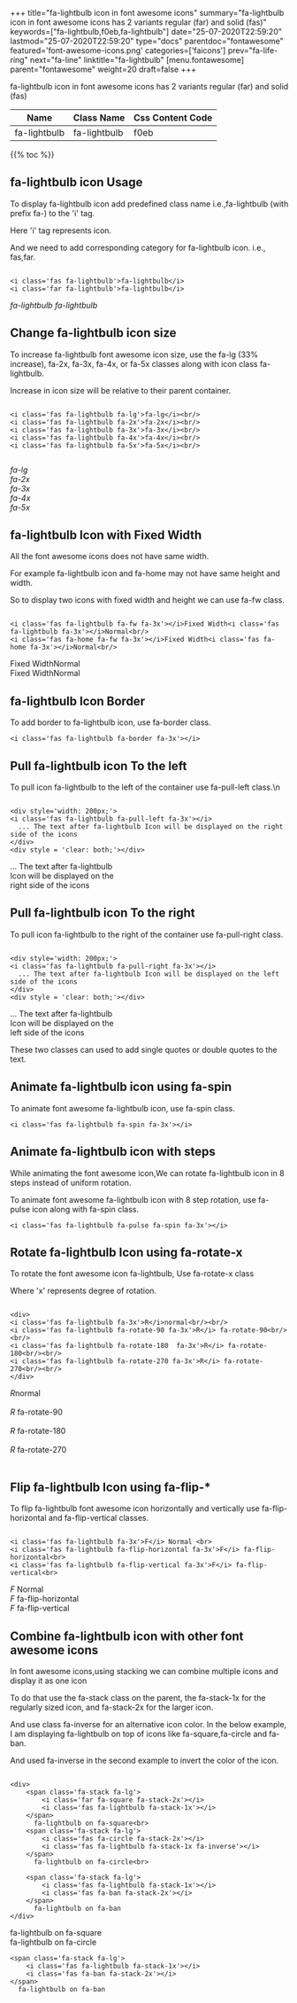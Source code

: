+++
title="fa-lightbulb icon in font awesome icons"
summary="fa-lightbulb icon in font awesome icons has 2 variants regular (far) and solid (fas)"
keywords=["fa-lightbulb,f0eb,fa-lightbulb"]
date="25-07-2020T22:59:20"
lastmod="25-07-2020T22:59:20"
type="docs"
parentdoc="fontawesome"
featured='font-awesome-icons.png'
categories=['faicons']
prev="fa-life-ring"
next="fa-line"
linktitle="fa-lightbulb"
[menu.fontawesome]
parent="fontawesome"
weight=20
draft=false
+++


fa-lightbulb icon in font awesome icons has 2 variants regular (far) and solid (fas)

<div class='table-responsive'><table class='table'><thead><tr><th>Name</th><th>Class Name</th><th>Css Content Code</th></tr></thead><tbody><tr><td>fa-lightbulb</td><td>fa-lightbulb</td><td>f0eb</td></tr></tbody></table></div>


{{% toc %}}


## fa-lightbulb icon Usage

To display fa-lightbulb icon add predefined class name i.e.,fa-lightbulb (with prefix fa-) to the 'i' tag.

Here 'i' tag represents icon.

And we need to add corresponding category for fa-lightbulb icon. i.e., fas,far.


```

<i class='fas fa-lightbulb'>fa-lightbulb</i>
<i class='far fa-lightbulb'>fa-lightbulb</i>
```

<i class='fas fa-lightbulb'>fa-lightbulb</i>
<i class='far fa-lightbulb'>fa-lightbulb</i>




## Change fa-lightbulb icon size
To increase fa-lightbulb font awesome icon size, use the fa-lg (33% increase), fa-2x, fa-3x, fa-4x, or fa-5x classes along with icon class fa-lightbulb.

Increase in icon size will be relative to their parent container. 

```

<i class='fas fa-lightbulb fa-lg'>fa-lg</i><br/>
<i class='fas fa-lightbulb fa-2x'>fa-2x</i><br/>
<i class='fas fa-lightbulb fa-3x'>fa-3x</i><br/>
<i class='fas fa-lightbulb fa-4x'>fa-4x</i><br/>
<i class='fas fa-lightbulb fa-5x'>fa-5x</i><br/>
            
```

<i class='fas fa-lightbulb fa-lg'>fa-lg</i><br/>
<i class='fas fa-lightbulb fa-2x'>fa-2x</i><br/>
<i class='fas fa-lightbulb fa-3x'>fa-3x</i><br/>
<i class='fas fa-lightbulb fa-4x'>fa-4x</i><br/>
<i class='fas fa-lightbulb fa-5x'>fa-5x</i><br/>
            



## fa-lightbulb Icon with Fixed Width 

All the font awesome icons does not have same width.

For example fa-lightbulb icon and fa-home may not have same height and width.

So to display two icons with fixed width and height we can use fa-fw class.


```

<i class='fas fa-lightbulb fa-fw fa-3x'></i>Fixed Width<i class='fas fa-lightbulb fa-3x'></i>Normal<br/>
<i class='fas fa-home fa-fw fa-3x'></i>Fixed Width<i class='fas fa-home fa-3x'></i>Normal<br/>
```

<i class='fas fa-lightbulb fa-fw fa-3x'></i>Fixed Width<i class='fas fa-lightbulb fa-3x'></i>Normal<br/>
<i class='fas fa-home fa-fw fa-3x'></i>Fixed Width<i class='fas fa-home fa-3x'></i>Normal<br/>



## fa-lightbulb Icon Border 

To add border to fa-lightbulb icon, use fa-border class.


```
<i class='fas fa-lightbulb fa-border fa-3x'></i>

```
<i class='fas fa-lightbulb fa-border fa-3x'></i>





## Pull fa-lightbulb icon To the left

To pull icon fa-lightbulb to the left of the container use fa-pull-left class.\n

```

<div style='width: 200px;'>
<i class='fas fa-lightbulb fa-pull-left fa-3x'></i>
  ... The text after fa-lightbulb Icon will be displayed on the right side of the icons
</div>
<div style = 'clear: both;'></div>
```

<div style='width: 200px;'>
<i class='fas fa-lightbulb fa-pull-left fa-3x'></i>
  ... The text after fa-lightbulb Icon will be displayed on the right side of the icons
</div>
<div style = 'clear: both;'></div>




## Pull fa-lightbulb icon To the right
To pull icon fa-lightbulb to the right of the container use fa-pull-right class.

```

<div style='width: 200px;'>
<i class='fas fa-lightbulb fa-pull-right fa-3x'></i>
  ... The text after fa-lightbulb Icon will be displayed on the left side of the icons
</div>
<div style = 'clear: both;'></div>
```

<div style='width: 200px;'>
<i class='fas fa-lightbulb fa-pull-right fa-3x'></i>
  ... The text after fa-lightbulb Icon will be displayed on the left side of the icons
</div>
<div style = 'clear: both;'></div>

These two classes can used to add single quotes or double quotes to the text.


## Animate fa-lightbulb icon using fa-spin
To animate font awesome fa-lightbulb icon, use fa-spin class.

```
<i class='fas fa-lightbulb fa-spin fa-3x'></i>
```
<i class='fas fa-lightbulb fa-spin fa-3x'></i>




## Animate fa-lightbulb icon with steps
While animating the font awesome icon,We can rotate fa-lightbulb icon in 8 steps instead of uniform rotation.

To animate font awesome fa-lightbulb icon with 8 step rotation, use fa-pulse icon along with fa-spin class.


```
<i class='fas fa-lightbulb fa-pulse fa-spin fa-3x'></i>

```
<i class='fas fa-lightbulb fa-pulse fa-spin fa-3x'></i>





## Rotate fa-lightbulb Icon using fa-rotate-x
To rotate the font awesome icon fa-lightbulb, Use fa-rotate-x class

Where 'x' represents degree of rotation.


```

<div>
<i class='fas fa-lightbulb fa-3x'>R</i>normal<br/><br/>
<i class='fas fa-lightbulb fa-rotate-90 fa-3x'>R</i> fa-rotate-90<br/><br/> 
<i class='fas fa-lightbulb fa-rotate-180  fa-3x'>R</i> fa-rotate-180<br/><br/> 
<i class='fas fa-lightbulb fa-rotate-270 fa-3x'>R</i> fa-rotate-270<br/><br/>
</div>
```

<div>
<i class='fas fa-lightbulb fa-3x'>R</i>normal<br/><br/>
<i class='fas fa-lightbulb fa-rotate-90 fa-3x'>R</i> fa-rotate-90<br/><br/> 
<i class='fas fa-lightbulb fa-rotate-180  fa-3x'>R</i> fa-rotate-180<br/><br/> 
<i class='fas fa-lightbulb fa-rotate-270 fa-3x'>R</i> fa-rotate-270<br/><br/>
</div>




## Flip fa-lightbulb Icon using fa-flip-*
To flip fa-lightbulb font awesome icon horizontally and vertically use fa-flip-horizontal and fa-flip-vertical classes. 

```

<i class='fas fa-lightbulb fa-3x'>F</i> Normal <br>
<i class='fas fa-lightbulb fa-flip-horizontal fa-3x'>F</i> fa-flip-horizontal<br>
<i class='fas fa-lightbulb fa-flip-vertical fa-3x'>F</i> fa-flip-vertical<br>
```

<i class='fas fa-lightbulb fa-3x'>F</i> Normal <br>
<i class='fas fa-lightbulb fa-flip-horizontal fa-3x'>F</i> fa-flip-horizontal<br>
<i class='fas fa-lightbulb fa-flip-vertical fa-3x'>F</i> fa-flip-vertical<br>




## Combine fa-lightbulb icon with other font awesome icons
In font awesome icons,using stacking we can combine multiple icons and display it as one icon 

To do that use the fa-stack class on the parent, the fa-stack-1x for the regularly sized icon, and fa-stack-2x for the larger icon.

And use class fa-inverse for an alternative icon color. 
In the below example, I am displaying fa-lightbulb on top of icons like fa-square,fa-circle and fa-ban.

And used fa-inverse in the second example to invert the color of the icon.

```

<div>
    <span class='fa-stack fa-lg'>
        <i class='far fa-square fa-stack-2x'></i>
        <i class='fas fa-lightbulb fa-stack-1x'></i>
    </span>
      fa-lightbulb on fa-square<br>
    <span class='fa-stack fa-lg'>
        <i class='fas fa-circle fa-stack-2x'></i>
        <i class='fas fa-lightbulb fa-stack-1x fa-inverse'></i>
    </span>
      fa-lightbulb on fa-circle<br>

    <span class='fa-stack fa-lg'>
        <i class='fas fa-lightbulb fa-stack-1x'></i>
        <i class='fas fa-ban fa-stack-2x'></i>
    </span>
      fa-lightbulb on fa-ban
</div>
```

<div>
    <span class='fa-stack fa-lg'>
        <i class='far fa-square fa-stack-2x'></i>
        <i class='fas fa-lightbulb fa-stack-1x'></i>
    </span>
      fa-lightbulb on fa-square<br>
    <span class='fa-stack fa-lg'>
        <i class='fas fa-circle fa-stack-2x'></i>
        <i class='fas fa-lightbulb fa-stack-1x fa-inverse'></i>
    </span>
      fa-lightbulb on fa-circle<br>

    <span class='fa-stack fa-lg'>
        <i class='fas fa-lightbulb fa-stack-1x'></i>
        <i class='fas fa-ban fa-stack-2x'></i>
    </span>
      fa-lightbulb on fa-ban
</div>






